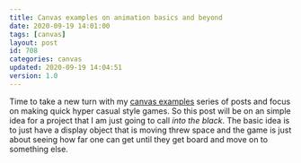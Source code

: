 ```yaml
---
title: Canvas examples on animation basics and beyond
date: 2020-09-19 14:01:00
tags: [canvas]
layout: post
id: 708
categories: canvas
updated: 2020-09-19 14:04:51
version: 1.0
---
```


Time to take a new turn with my [canvas examples](/2020/03/23/canvas-example/) series of posts and focus on making quick hyper casual style games. So this post will be on an simple idea for a project that I am just going to call _into the black_. The basic idea is to just have a display object that is moving threw space and the game is just about seeing how far one can get until they get board and move on to something else.

<!-- more -->

